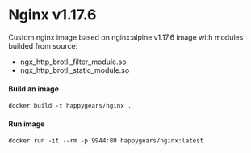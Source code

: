 # Nginx v1.17.6 

Custom nginx image based on nginx:alpine v1.17.6 image with modules builded from source:
- ngx_http_brotli_filter_module.so
- ngx_http_brotli_static_module.so
   
#### Build an image

`
docker build -t happygears/nginx .
`

#### Run image

`docker run -it --rm -p 9944:80 happygears/nginx:latest
`

